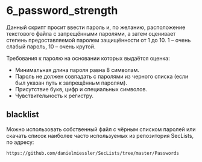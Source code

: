 # 6_password_strength

Данный скрипт просит ввести пароль и, по желанию, расположение текстового файла с запрещёнными паролями, а затем оценивает степень предоставляемой паролем защищённости от 1 до 10. 1 – очень слабый пароль, 10 – очень крутой.

Требования к паролю на основании которых выдаётся оценка:
- Минимальная длина пароля равна 8 символам.
- Пароль не должен совпадать с паролями из черного списка (если был указан путь к запрещённым паролям).
- Присутствие букв, цифр и специальных символов.
- Чувствительность к регистру.


## blacklist

Можно использовать собственный файл с чёрным списком паролей или скачать список наиболее часто используемых из репозитория SecLists, по адресу:

	https://github.com/danielmiessler/SecLists/tree/master/Passwords
